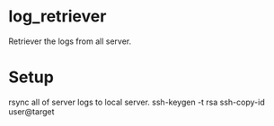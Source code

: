 # log_retriever
Retriever the logs from all server.

# Setup
rsync all of server logs to local server.
ssh-keygen -t rsa
ssh-copy-id user@target
